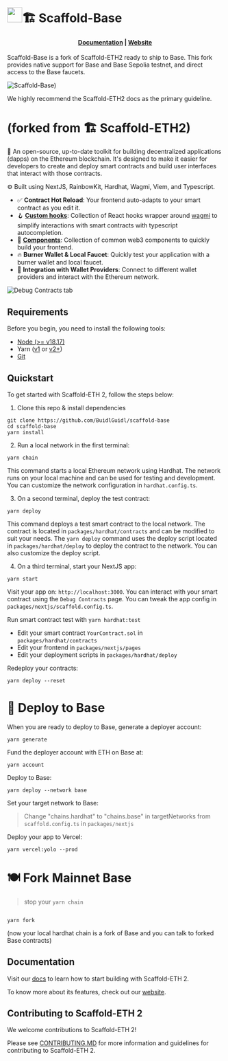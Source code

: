 
# <img src="https://github.com/damianmarti/se-2/assets/466652/a795d1f3-980b-4e53-9784-ac53b6dd980e" width="35">🏗️ Scaffold-Base

<h4 align="center">
  <a href="https://docs.scaffoldeth.io">Documentation</a> |
  <a href="https://scaffoldeth.io">Website</a>
</h4>

Scaffold-Base is a fork of Scaffold-ETH2 ready to ship to Base. This fork provides native support for Base and Base Sepolia testnet, and direct access to the Base faucets. 

![Scaffold-Base)](https://github.com/damianmarti/se-2/assets/466652/eac667a7-68fb-4f69-a427-126f7de4114d)

We highly recommend the Scaffold-ETH2 docs as the primary guideline.

# (forked from 🏗 Scaffold-ETH2)

🧪 An open-source, up-to-date toolkit for building decentralized applications (dapps) on the Ethereum blockchain. It's designed to make it easier for developers to create and deploy smart contracts and build user interfaces that interact with those contracts.

⚙️ Built using NextJS, RainbowKit, Hardhat, Wagmi, Viem, and Typescript.

- ✅ **Contract Hot Reload**: Your frontend auto-adapts to your smart contract as you edit it.
- 🪝 **[Custom hooks](https://docs.scaffoldeth.io/hooks/)**: Collection of React hooks wrapper around [wagmi](https://wagmi.sh/) to simplify interactions with smart contracts with typescript autocompletion.
- 🧱 [**Components**](https://docs.scaffoldeth.io/components/): Collection of common web3 components to quickly build your frontend.
- 🔥 **Burner Wallet & Local Faucet**: Quickly test your application with a burner wallet and local faucet.
- 🔐 **Integration with Wallet Providers**: Connect to different wallet providers and interact with the Ethereum network.

![Debug Contracts tab](https://github.com/damianmarti/se-2/assets/466652/672d178c-38c9-4c9a-953d-d36acf08f3cd)

## Requirements

Before you begin, you need to install the following tools:

- [Node (>= v18.17)](https://nodejs.org/en/download/)
- Yarn ([v1](https://classic.yarnpkg.com/en/docs/install/) or [v2+](https://yarnpkg.com/getting-started/install))
- [Git](https://git-scm.com/downloads)

## Quickstart

To get started with Scaffold-ETH 2, follow the steps below:

1. Clone this repo & install dependencies

```
git clone https://github.com/BuidlGuidl/scaffold-base
cd scaffold-base
yarn install
```

2. Run a local network in the first terminal:

```
yarn chain
```

This command starts a local Ethereum network using Hardhat. The network runs on your local machine and can be used for testing and development. You can customize the network configuration in `hardhat.config.ts`.

3. On a second terminal, deploy the test contract:

```
yarn deploy
```

This command deploys a test smart contract to the local network. The contract is located in `packages/hardhat/contracts` and can be modified to suit your needs. The `yarn deploy` command uses the deploy script located in `packages/hardhat/deploy` to deploy the contract to the network. You can also customize the deploy script.

4. On a third terminal, start your NextJS app:

```
yarn start
```

Visit your app on: `http://localhost:3000`. You can interact with your smart contract using the `Debug Contracts` page. You can tweak the app config in `packages/nextjs/scaffold.config.ts`.

Run smart contract test with `yarn hardhat:test`

- Edit your smart contract `YourContract.sol` in `packages/hardhat/contracts`
- Edit your frontend in `packages/nextjs/pages`
- Edit your deployment scripts in `packages/hardhat/deploy`


Redeploy your contracts:

```
yarn deploy --reset
```


# 🔵 Deploy to Base


When you are ready to deploy to Base, generate a deployer account: 

```
yarn generate
```



Fund the deployer account with ETH on Base at:

```
yarn account
```


Deploy to Base:

```
yarn deploy --network base 
```


Set your target network to Base:

> Change "chains.hardhat" to "chains.base" in targetNetworks from `scaffold.config.ts` in `packages/nextjs`


Deploy your app to Vercel:

```
yarn vercel:yolo --prod
```

# 🍽️ Fork Mainnet Base

> stop your `yarn chain`

```

yarn fork

```

(now your local hardhat chain is a fork of Base and you can talk to forked Base contracts)


## Documentation

Visit our [docs](https://docs.scaffoldeth.io) to learn how to start building with Scaffold-ETH 2.

To know more about its features, check out our [website](https://scaffoldeth.io).

## Contributing to Scaffold-ETH 2

We welcome contributions to Scaffold-ETH 2!

Please see [CONTRIBUTING.MD](https://github.com/scaffold-eth/scaffold-eth-2/blob/main/CONTRIBUTING.md) for more information and guidelines for contributing to Scaffold-ETH 2.
